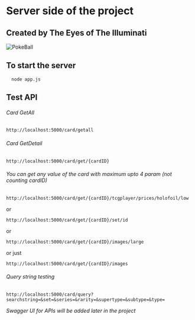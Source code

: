 # Server side of the project
## Created by The Eyes of The Illuminati
![PokeBall](https://raw.githubusercontent.com/TranDinhKhoiNguyen512/Commercial-Web-App/main/FinalProjectWAD/img/poke.ico)

## To start the server
```
  node app.js
```
## Test API
###### Card GetAll
```
http://localhost:5000/card/getall
```
###### Card GetDetail
```
http://localhost:5000/card/get/{cardID}
```
###### You can get any value of the card with maximum upto 4 param (not counting cardID)
```
http://localhost:5000/card/get/{cardID}/tcgplayer/prices/holofoil/low
```
  or
```
http://localhost:5000/card/get/{cardID}/set/id
```
  or
```
http://localhost:5000/card/get/{cardID}/images/large
```
  or just 
```
http://localhost:5000/card/get/{cardID}/images
```
###### Query string testing
```
http://localhost:5000/card/query?searchstring=&set=&series=&rarity=&supertype=&subtype=&type=
```
*Swagger UI for APIs will be added later in the project*